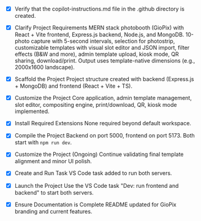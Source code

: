 - [x] Verify that the copilot-instructions.md file in the .github directory is created.

- [x] Clarify Project Requirements
      MERN stack photobooth (GioPix) with React + Vite frontend, Express.js backend, Node.js, and MongoDB. 10-photo capture with 5-second intervals, selection for photostrip, customizable templates with visual slot editor and JSON import, filter effects (B&W and more), admin template upload, kiosk mode, QR sharing, download/print. Output uses template-native dimensions (e.g., 2000x1600 landscape).

- [x] Scaffold the Project
      Project structure created with backend (Express.js + MongoDB) and frontend (React + Vite + TS).

- [x] Customize the Project
      Core application, admin template management, slot editor, compositing engine, print/download, QR, kiosk mode implemented.

- [x] Install Required Extensions
      None required beyond default workspace.

- [x] Compile the Project
      Backend on port 5000, frontend on port 5173. Both start with `npm run dev`.

- [x] Customize the Project (Ongoing)
      Continue validating final template alignment and minor UI polish.

- [x] Create and Run Task
      VS Code task added to run both servers.

- [x] Launch the Project
      Use the VS Code task "Dev: run frontend and backend" to start both servers.

- [x] Ensure Documentation is Complete
      README updated for GioPix branding and current features.
